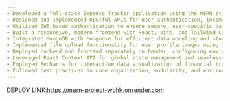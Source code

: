 ```yaml
---
- Developed a full-stack Expense Tracker application using the MERN stack (MongoDB, Express.js, React, Node.js).
- Designed and implemented RESTful APIs for user authentication, income/expense management, and dashboard analytics.
- Utilized JWT-based authentication to ensure secure, user-specific data access and operations.
- Built a responsive, modern frontend with React, Vite, and Tailwind CSS, featuring dynamic charts and real-time feedback.
- Integrated MongoDB with Mongoose for efficient data modeling and storage of user, income, and expense records.
- Implemented file upload functionality for user profile images using Multer middleware.
- Deployed backend and frontend separately on Render, configuring environment variables and CORS for secure cross-origin communication.
- Leveraged React Context API for global state management and seamless user experience.
- Employed Recharts for interactive data visualization of financial trends and summaries.
- Followed best practices in code organization, modularity, and environment-based configuration.
---
```


DEPLOY LINK:https://mern-project-wbhk.onrender.com
